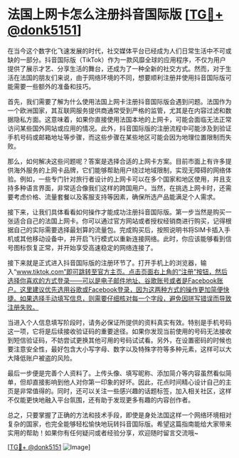 # 法国上网卡怎么注册抖音国际版 [[TG💪+ @donk5151](https://t.me/s/donk5151)]

在当今这个数字化飞速发展的时代，社交媒体平台已经成为人们日常生活中不可或缺的一部分。抖音国际版（TikTok）作为一款风靡全球的应用程序，不仅为用户提供了展示才艺、分享生活的舞台，还成为了一种全新的社交方式。然而，对于生活在法国的朋友们来说，由于网络环境的不同，想要顺利注册并使用抖音国际版可能需要一些额外的准备和技巧。

首先，我们需要了解为什么使用法国上网卡注册抖音国际版会遇到问题。法国作为一个欧洲国家，其互联网服务提供商通常受到严格的监管，尤其是在内容过滤和数据隐私方面。这意味着，如果你直接使用法国本地的上网卡，可能会面临无法正常访问某些国外网站或应用的情况。此外，抖音国际版的注册流程中可能涉及到验证手机号码或邮箱地址等步骤，而这些步骤在某些地区可能会因为地理位置限制而失败。

那么，如何解决这些问题呢？答案是选择合适的上网卡方案。目前市面上有许多提供海外服务的上网卡品牌，它们能够帮助用户绕过地域限制，实现无障碍的网络体验。例如，一些专门针对旅行者设计的上网卡可以在多个国家和地区使用，并且支持多种语言界面，非常适合像我们这样的跨国用户。当然，在挑选上网卡时，还需要考虑价格、流量套餐以及客服支持等因素，确保所选产品能满足个人需求。

接下来，让我们具体看看如何操作才能成功注册抖音国际版。第一步当然是购买一张适合自己的法国上网卡。你可以通过官方网站或者授权经销商进行购买，记得根据自己的实际需要选择最划算的流量包。完成购买后，按照说明书将SIM卡插入手机或其他移动设备中，并开启飞行模式以重新连接网络。此时，你应该能够看到信号图标恢复正常，并开始享受高速稳定的网络连接了。

接下来就是正式进入抖音国际版的注册环节了。打开手机上的浏览器，输入“www.tiktok.com”即可跳转至官方主页。点击页面右上角的“注册”按钮，然后选择你喜欢的方式登录——可以是电子邮件地址、谷歌账号或者是Facebook账户。这里建议优先选用谷歌或Facebook登录，因为这两种方式的操作更加简便快捷。如果选择手动填写信息，则需要仔细核对每一个字段，避免因拼写错误而导致注册失败。

当进入个人信息填写阶段时，请务必保证所提供的资料真实有效。特别是手机号码这一项，它将是后续接收验证码的重要途径。如果你发现当前使用的号码无法接收到短信验证码，不妨尝试更换其他可用的号码试试看。另外，在设置密码的时候也要注意安全性，最好包含大小写字母、数字以及特殊字符等多种元素，这样可以大大降低账户被盗的风险。

最后一步便是完善个人资料了。上传头像、填写昵称、添加简介等内容虽然看似简单，但却直接影响到他人对你第一印象的好坏。因此，花点时间精心设计自己的主页是非常值得的。同时，还可以关注一些感兴趣的话题标签，加入相关社区，这样不仅能更快地融入平台氛围，还有助于发现更多有趣的内容创作者。

总之，只要掌握了正确的方法和技术手段，即使是身处法国这样一个网络环境相对复杂的国家，也完全能够轻松愉快地玩转抖音国际版。希望这篇指南能给大家带来实用的帮助！如果你有任何疑问或者经验分享，欢迎随时留言交流哦~

[[TG💪+ @donk5151](https://t.me/s/donk5151) ![Image](https://i.postimg.cc/rwNCRYN7/Snipaste-2025-04-30-17-27-05.png)]
